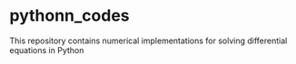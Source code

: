 # pythonn_codes
This repository contains numerical implementations for solving differential equations in Python
